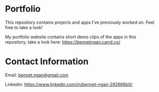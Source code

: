 # Portfolio
This repository contains projects and apps I've previously worked on. Feel free to take a look!

My portfolio website contains short demo clips of the apps in this repository, take a look here: https://bennetngan.carrd.co/

# Contact Information
Email: bennet.ngan@gmail.com

Linkedin: https://www.linkedin.com/in/bennet-ngan-292666b0/

